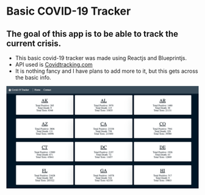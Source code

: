 # Basic COVID-19 Tracker

## The goal of this app is to be able to track the current crisis.

- This basic covid-19 tracker was made using Reactjs and Blueprintjs.
- API used is [Covidtracking.com](https://covidtracking.com/api/states)
- It is nothing fancy and I have plans to add more to it, but this gets across the basic info.

![example](src/assets/example.png)
